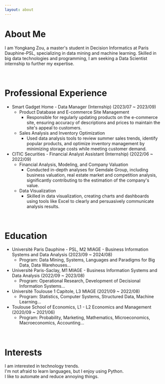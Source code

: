 ```yaml
---
layout: about 
---
```


# About Me
I am Yongkang Zou, a master's student in Decision Informatics at Paris Dauphine-PSL, specializing in data mining and machine learning.
Skilled in big data technologies and programming, I am seeking a Data Scientist internship to further my expertise.

<br/>

# Professional Experience
* Smart Gadget Home - Data Manager (Internship) (2023/07 ~ 2023/09)
  * Product Database and E-commerce Site Management
    * Responsible for regularly updating products on the e-commerce site, ensuring accuracy of descriptions and prices to maintain the site's appeal to customers.
  * Sales Analysis and Inventory Optimization
    * Used data analysis tools to review summer sales trends, identify popular products, and optimize inventory management by minimizing storage costs while meeting customer demand.
* CITIC Securities - Financial Analyst Assistant (Internship) (2022/06 ~ 2022/09)
  * Financial Analysis, Modeling, and Company Valuation
    * Conducted in-depth analyses for Gemdale Group, including business valuation, real estate market and competition analysis, significantly contributing to the estimation of the company's value.
  * Data Visualization
    * Skilled in data visualization, creating charts and dashboards using tools like Excel to clearly and persuasively communicate analysis results.

<br/>

# Education
* Université Paris Dauphine - PSL, M2 MIAGE - Business Information Systems and Data Analysis  (2023/09 ~ 2024/08)
  * Program: Data Mining, Systems, Languages and Paradigms for Big Data, Data Warehouses...
* Université Paris-Saclay, M1 MIAGE - Business Information Systems and Data Analysis  (2022/09 ~ 2023/08)
  * Program: Operational Research, Development of Decisional Information Systems...
* Université Toulouse 1 Capitole, L3 MIAGE (2021/09 ~ 2022/08)
  * Program: Statistics, Computer Systems, Structured Data, Machine Learning...
* Toulouse School of Economics, L1 - L2 Economics and Management (2020/09 ~ 2021/06)
  * Program: Probability, Marketing, Mathematics, Microeconomics, Macroeconomics, Accounting...

<br/>

# Interests
I am interested in technology trends.  
I'm not afraid to learn languages, but I enjoy using Python.  
I like to automate and reduce annoying things.  
